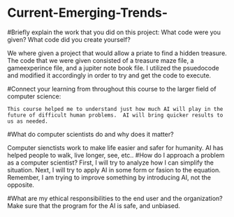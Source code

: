 # Current-Emerging-Trends-
#Briefly explain the work that you did on this project: What code were you given? What code did you create yourself?
	
 We where given a project that would allow a priate to find a hidden treasure.  The code that we were given consisted of  a treasure maze file, a gameexperince file, and a jupiter note book file.  I utilized the psuedocode and modified it accordingly in order to try and get the code to execute.

#Connect your learning from throughout this course to the larger field of computer science:

	This course helped me to understand just how much AI will play in the future of difficult human problems.  AI will bring quicker results to us as needed.  
#What do computer scientists do and why does it matter?

Computer sienctists work to make life easier and safer for humanity.  AI has helped people to walk, live longer, see, etc..
#How do I approach a problem as a computer scientist?
First, I will try to analyze how I can simplify the situation.  Next, I will try to apply AI in some form or fasion to the equation.  Remember, I am trying to improve something by introducing AI, not the opposite.

#What are my ethical responsibilities to the end user and the organization?
Make sure that the program for the AI is safe, and unbiased.
